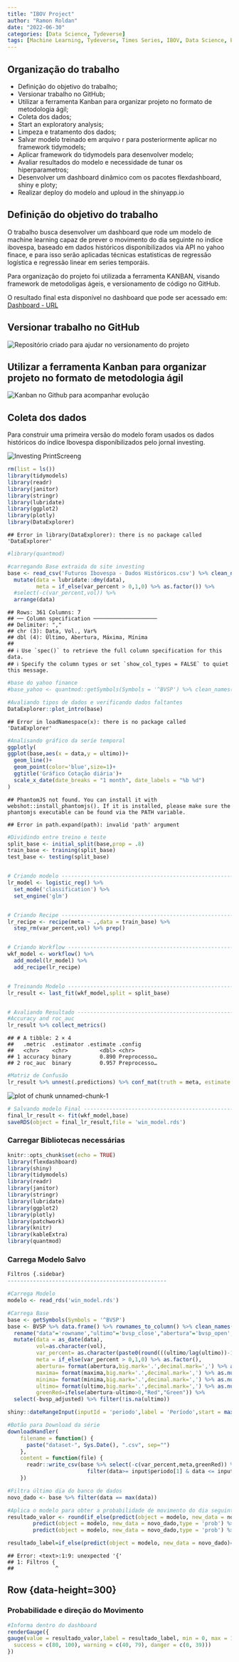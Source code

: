 ```yaml
---
title: "IBOV Project"
author: "Ramon Roldan"
date: "2022-06-30"
categories: [Data Science, Tydeverse]
tags: [Machine Learning, Tydeverse, Times Series, IBOV, Data Science, ETL]
---
```


## Organização do trabalho

* Definição do objetivo do trabalho;
* Versionar trabalho no GitHub;
* Utilizar a ferramenta Kanban para organizar projeto no formato de metodologia ágil;
* Coleta dos dados;
* Start an exploratory analysis;
* Limpeza e tratamento dos dados;
* Salvar modelo treinado em arquivo r para posteriormente aplicar no framework tidymodels;
* Aplicar framework do tidymodels para desenvolver modelo;
* Avaliar resultados do modelo e necessidade de tunar os hiperparametros;
* Desenvolver um dashboard dinâmico com os pacotes flexdashboard, shiny e ploty;
* Realizar deploy do modelo and uploud in the shinyapp.io

## Definição do objetivo do trabalho

O trabalho busca desenvolver um dashboard que rode um modelo de machine learning capaz de prever o movimento do dia seguinte no indice ibovespa, baseado em dados históricos disponibilizados via API no yahoo finace, e para isso serão aplicadas técnicas estatisticas de regressão logística e regressão linear em series temporáis.

Para organização do projeto foi utilizada a ferramenta KANBAN, visando framework de metodoligas ágeis, e versionamento de código no GitHub.

O resultado final esta disponível no dashboard que pode ser acessado em:
[Dashboard - URL](https://sfefqj-ramon-roldan.shinyapps.io/Financial_Market_Analysis/)

## Versionar trabalho no GitHub

![Repositório criado para ajudar no versionamento do projeto](./github_versionamento.png)


## Utilizar a ferramenta Kanban para organizar projeto no formato de metodologia ágil
![Kanban no Github para acompanhar evolução](./IBOV_PROJECT.png)


## Coleta dos dados

Para construir uma primeira versão do modelo foram usados os dados históricos do índice Ibovespa disponíbilizados pelo jornal investing.

![Investing PrintScreeng](./ibov_investing.png)


```r
rm(list = ls())
library(tidymodels)
library(readr)
library(janitor)
library(stringr)
library(lubridate)
library(ggplot2)
library(plotly)
library(DataExplorer)
```

```
## Error in library(DataExplorer): there is no package called 'DataExplorer'
```

```r
#library(quantmod)

#carregando Base extraida do site investing
base <- read_csv('Futuros Ibovespa - Dados Históricos.csv') %>% clean_names() %>% 
  mutate(data = lubridate::dmy(data),
         meta = if_else(var_percent > 0,1,0) %>% as.factor()) %>% 
  #select(-c(var_percent,vol)) %>%
  arrange(data)
```

```
## Rows: 361 Columns: 7
## ── Column specification ────────────────────
## Delimiter: ","
## chr (3): Data, Vol., Var%
## dbl (4): Último, Abertura, Máxima, Mínima
## 
## ℹ Use `spec()` to retrieve the full column specification for this data.
## ℹ Specify the column types or set `show_col_types = FALSE` to quiet this message.
```

```r
#base do yahoo finance
#base_yahoo <- quantmod::getSymbols(Symbols = '^BVSP') %>% clean_names()

#Avaliando tipos de dados e verificando dados faltantes
DataExplorer::plot_intro(base)
```

```
## Error in loadNamespace(x): there is no package called 'DataExplorer'
```

```r
#Analisando gráfico da seríe temporal
ggplotly(
ggplot(base,aes(x = data,y = ultimo))+
  geom_line()+
  geom_point(color='blue',size=1)+
  ggtitle('Gráfico Cotação diária')+
  scale_x_date(date_breaks = "1 month", date_labels = "%b %d")
)
```

```
## PhantomJS not found. You can install it with webshot::install_phantomjs(). If it is installed, please make sure the phantomjs executable can be found via the PATH variable.
```

```
## Error in path.expand(path): invalid 'path' argument
```

```r
#Dividindo entre treino e teste
split_base <- initial_split(base,prop = .8)
train_base <- training(split_base)
test_base <- testing(split_base)


# Criando modelo ----------------------------------------------------------
lr_model <- logistic_reg() %>% 
  set_mode('classification') %>% 
  set_engine('glm')


# Criando Recipe ----------------------------------------------------------
lr_recipe <- recipe(meta ~ .,data = train_base) %>% 
  step_rm(var_percent,vol) %>% prep()


# Criando Workflow --------------------------------------------------------
wkf_model <- workflow() %>% 
  add_model(lr_model) %>% 
  add_recipe(lr_recipe)


# Treinando Modelo --------------------------------------------------------
lr_result <- last_fit(wkf_model,split = split_base)


# Avaliando Resultado -----------------------------------------------------
#Accuracy and roc_auc
lr_result %>% collect_metrics()
```

```
## # A tibble: 2 × 4
##   .metric  .estimator .estimate .config     
##   <chr>    <chr>          <dbl> <chr>       
## 1 accuracy binary         0.890 Preprocesso…
## 2 roc_auc  binary         0.957 Preprocesso…
```

```r
#Matriz de Confusão
lr_result %>% unnest(.predictions) %>% conf_mat(truth = meta, estimate = .pred_class) %>% autoplot(type='heatmap')
```

![plot of chunk unnamed-chunk-1](figure/unnamed-chunk-1-1.png)

```r
# Salvando modelo Final ---------------------------------------------------
final_lr_result <- fit(wkf_model,base)
saveRDS(object = final_lr_result,file = 'win_model.rds')
```



### Carregar Bibliotecas necessárias

```r
knitr::opts_chunk$set(echo = TRUE)
library(flexdashboard)
library(shiny)
library(tidymodels)
library(readr)
library(janitor)
library(stringr)
library(lubridate)
library(ggplot2)
library(plotly)
library(patchwork)
library(knitr)
library(kableExtra)
library(quantmod)
```



### Carrega Modelo Salvo

```r
Filtros {.sidebar}
--------------------------------------------------

#Carrega Modelo
modelo <- read_rds('win_model.rds')

#Carrega Base
base <- getSymbols(Symbols = '^BVSP')
base <- BVSP %>% data.frame() %>% rownames_to_column() %>% clean_names() %>%
  rename("data"='rowname',"ultimo"='bvsp_close',"abertura"='bvsp_open', "maxima"='bvsp_high',"minima"='bvsp_low', 'vol'='bvsp_volume') %>%
  mutate(data = as_date(data),
         vol=as.character(vol),
         var_percent= as.character(paste0(round(((ultimo/lag(ultimo))-1)*100,2),'%')),
         meta = if_else(var_percent > 0,1,0) %>% as.factor(),
         abertura= format(abertura,big.mark='.',decimal.mark=',') %>% as.numeric(),
         maxima= format(maxima,big.mark='.',decimal.mark=',') %>% as.numeric(),
         minima= format(minima,big.mark='.',decimal.mark=',') %>% as.numeric(),
         ultimo= format(ultimo,big.mark='.',decimal.mark=',') %>% as.numeric(),
         greenRed=ifelse(abertura-ultimo>0,"Red","Green")) %>%
  select(-bvsp_adjusted) %>% filter(!is.na(ultimo))

shiny::dateRangeInput(inputId = 'periodo',label = 'Período',start = max(base$data)-60,end = max(base$data),language = 'pt')

#Botão para Download da série
downloadHandler(
    filename = function() { 
      paste("dataset-", Sys.Date(), ".csv", sep="")
    },
    content = function(file) {
      readr::write_csv(base %>% select(-c(var_percent,meta,greenRed)) %>% 
                         filter(data>= input$periodo[1] & data <= input$periodo[2]), file)
    })

#Filtra último dia do banco de dados
novo_dado <- base %>% filter(data == max(data))

#Aplica o modelo para obter a probabilidade de movimento do dia seguinte
resultado_valor <- round(if_else(predict(object = modelo, new_data = novo_dado)==0,
        predict(object = modelo, new_data = novo_dado,type = 'prob') %>% pull(1),
        predict(object = modelo, new_data = novo_dado,type = 'prob') %>% pull(2))*100, 2)

resultado_label=if_else(predict(object = modelo, new_data = novo_dado)==0,'Baixa','Alta')
```

```
## Error: <text>:1:9: unexpected '{'
## 1: Filtros {
##             ^
```

Row {data-height=300}
-----------------------------------------------------------------------

### Probabilidade e direção do Movimento


```r
#Informa dentro do dashboard
renderGauge({
gauge(value = resultado_valor,label = resultado_label, min = 0, max = 100, symbol = '%', gaugeSectors(
  success = c(80, 100), warning = c(40, 79), danger = c(0, 39)))
})
```

<!--html_preserve--><div class="gauge html-widget html-widget-output shiny-report-size html-fill-item-overflow-hidden html-fill-item" id="outbef211af7c61cd7e" style="width:100%;height:200px;"></div><!--/html_preserve-->

### Concentração Dos Dados


```r
renderPlot({
p1 <- ggplot(base %>% filter(data>= input$periodo[1] & data <= input$periodo[2]))+
  geom_density(aes(x =ultimo),fill='blue',alpha=.25)+
  geom_vline(xintercept = novo_dado %>% pull(ultimo) ,color='orange')+
  ylab('')+xlab('')+
  theme(axis.text.y = element_blank(),
        axis.ticks.y = element_blank())

p2 <- ggplot(base %>% filter(data>= input$periodo[1] & data <= input$periodo[2]))+
  geom_boxplot(aes(x =ultimo,y = 1),fill='blue',alpha=.25)+
  geom_vline(xintercept = novo_dado %>% pull(ultimo) ,color='orange')+
  ylab('')+xlab('')+
  theme(axis.text.y = element_blank(),
        axis.ticks.y = element_blank())

p1 / p2
})
```

<!--html_preserve--><div class="shiny-plot-output html-fill-item" id="outde96ecc69439d376" style="width:100%;height:400px;"></div><!--/html_preserve-->

Row {data-height=700}
-----------------------------------------------------------------------

### Comportamento Histórico


```r
renderPlotly({
  ggplot(data = base %>% filter(data>= input$periodo[1] & data <= input$periodo[2]))+
    geom_segment(aes(x = data,
                     xend=data,
                     y =abertura,
                     yend =ultimo,
                     colour=greenRed),
                 size=3)+
    geom_segment(aes(x = data,
                     xend=data,
                     y =maxima,
                     yend =minima,
                     colour=greenRed))+
    scale_color_manual(values=c("Forest Green","Red"))+
    theme(legend.position ="none",
          axis.title.y = element_blank(),
          axis.title.x=element_blank(),
          axis.text.x = element_text(angle = 90, vjust = 0.5, hjust=1),
          plot.title= element_text(hjust=0.5))
  })
```

<!--html_preserve--><div class="plotly html-widget html-widget-output shiny-report-size shiny-report-theme html-fill-item-overflow-hidden html-fill-item" id="out5a713328c4b33554" style="width:100%;height:400px;"></div><!--/html_preserve-->

### Previsão com Regressão Linear


```r
renderPlotly({
  ggplot(data = base %>% filter(data>= input$periodo[1] & data <= input$periodo[2]))+
  geom_smooth(aes(x =data, y = ultimo))+
  ylab('')+xlab('')
})
```

<!--html_preserve--><div class="plotly html-widget html-widget-output shiny-report-size shiny-report-theme html-fill-item-overflow-hidden html-fill-item" id="outa9d1abb694ad0c89" style="width:100%;height:400px;"></div><!--/html_preserve-->

